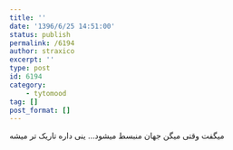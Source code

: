 ```yaml
---
title: ''
date: '1396/6/25 14:51:00'
status: publish
permalink: /6194
author: straxico
excerpt: ''
type: post
id: 6194
category:
    - tytomood
tag: []
post_format: []
---
```

میگفت وقتی میگن جهان منبسط میشود… ینی داره تاریک تر میشه